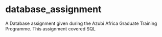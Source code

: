 # database_assignment
A Database assignment given during the Azubi Africa Graduate Training Programme. This assignment covered SQL
